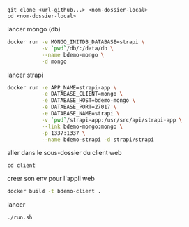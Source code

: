 ```
git clone <url-github...> <nom-dossier-local>
cd <nom-dossier-local>
```

lancer mongo (db)

```sh
docker run -e MONGO_INITDB_DATABASE=strapi \
           -v `pwd`/db/:/data/db \
           --name bdemo-mongo \
           -d mongo
```

lancer strapi

```sh
docker run -e APP_NAME=strapi-app \
           -e DATABASE_CLIENT=mongo \
           -e DATABASE_HOST=bdemo-mongo \
           -e DATABASE_PORT=27017 \
           -e DATABASE_NAME=strapi \
           -v `pwd`/strapi-app:/usr/src/api/strapi-app \
           --link bdemo-mongo:mongo \
           -p 1337:1337 \
           --name bdemo-strapi -d strapi/strapi
```

aller dans le sous-dossier du client web

```
cd client
```

creer son env pour l'appli web

```sh
docker build -t bdemo-client .
```

lancer

```sh
./run.sh
```
